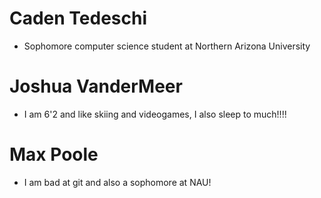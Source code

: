 # Caden Tedeschi
- Sophomore computer science student at Northern Arizona University


# Joshua VanderMeer
- I am 6'2 and like skiing and videogames, I also sleep to much!!!!

# Max Poole
- I am bad at git and also a sophomore at NAU!
